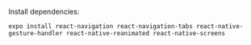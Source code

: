 Install dependencies:
```
expo install react-navigation react-navigation-tabs react-native-gesture-handler react-native-reanimated react-native-screens
```
